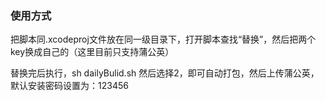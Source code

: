 ### 使用方式

把脚本同.xcodeproj文件放在同一级目录下，打开脚本查找“替换”，然后把两个key换成自己的（这里目前只支持蒲公英）

替换完后执行，sh dailyBulid.sh 然后选择2，即可自动打包，然后上传蒲公英，默认安装密码设置为：123456